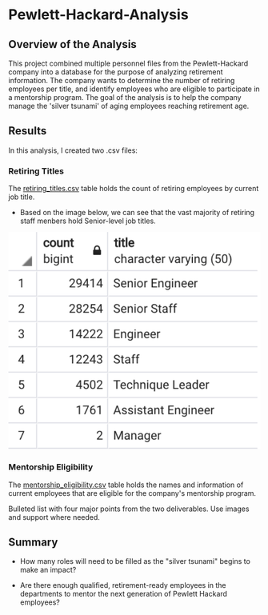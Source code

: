 # Pewlett-Hackard-Analysis

## Overview of the Analysis
This project combined multiple personnel files from the Pewlett-Hackard company into a database for the purpose of analyzing retirement information.  The company wants to determine the number of retiring employees per title, and identify employees who are eligible to participate in a mentorship program.  The goal of the analysis is to help the company manage the 'silver tsunami' of aging employees reaching retirement age.

## Results
In this analysis, I created two .csv files:
### Retiring Titles
The [retiring_titles.csv](Analysis_Projects/Pewlett-Hackard-Analysis/Data/retiring_titles.csv) table holds the count of retiring employees by current job title.  
- Based on the image below, we can see that the vast majority of retiring staff menbers hold Senior-level job titles.


![image](Analysis_Projects/Pewlett-Hackard-Analysis/Data/Count_by_title.PNG)

### Mentorship Eligibility
The [mentorship_eligibility.csv](Analysis_Projects/Pewlett-Hackard-Analysis/Data/mentorship_eligibility.csv) table holds the names and information of current employees that are eligible for the company's mentorship program.  

Bulleted list with four major points from the two deliverables.  Use images and support where needed.

## Summary
- How many roles will need to be filled as the "silver tsunami" begins to make an impact?

- Are there enough qualified, retirement-ready employees in the departments to mentor the next generation of Pewlett Hackard employees?
